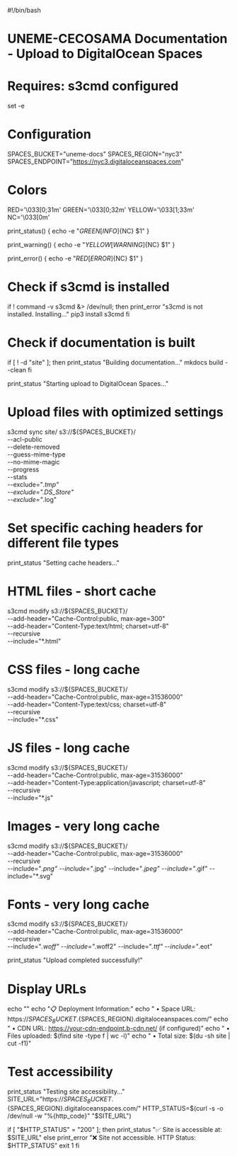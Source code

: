 #!/bin/bash

# UNEME-CECOSAMA Documentation - Upload to DigitalOcean Spaces
# Requires: s3cmd configured

set -e

# Configuration
SPACES_BUCKET="uneme-docs"
SPACES_REGION="nyc3" 
SPACES_ENDPOINT="https://nyc3.digitaloceanspaces.com"

# Colors
RED='\033[0;31m'
GREEN='\033[0;32m'
YELLOW='\033[1;33m'
NC='\033[0m'

print_status() {
    echo -e "${GREEN}[INFO]${NC} $1"
}

print_warning() {
    echo -e "${YELLOW}[WARNING]${NC} $1"
}

print_error() {
    echo -e "${RED}[ERROR]${NC} $1"
}

# Check if s3cmd is installed
if ! command -v s3cmd &> /dev/null; then
    print_error "s3cmd is not installed. Installing..."
    pip3 install s3cmd
fi

# Check if documentation is built
if [ ! -d "site" ]; then
    print_status "Building documentation..."
    mkdocs build --clean
fi

print_status "Starting upload to DigitalOcean Spaces..."

# Upload files with optimized settings
s3cmd sync site/ s3://${SPACES_BUCKET}/ \
    --acl-public \
    --delete-removed \
    --guess-mime-type \
    --no-mime-magic \
    --progress \
    --stats \
    --exclude="*.tmp" \
    --exclude=".DS_Store" \
    --exclude="*.log"

# Set specific caching headers for different file types
print_status "Setting cache headers..."

# HTML files - short cache
s3cmd modify s3://${SPACES_BUCKET}/ \
    --add-header="Cache-Control:public, max-age=300" \
    --add-header="Content-Type:text/html; charset=utf-8" \
    --recursive \
    --include="*.html"

# CSS files - long cache
s3cmd modify s3://${SPACES_BUCKET}/ \
    --add-header="Cache-Control:public, max-age=31536000" \
    --add-header="Content-Type:text/css; charset=utf-8" \
    --recursive \
    --include="*.css"

# JS files - long cache
s3cmd modify s3://${SPACES_BUCKET}/ \
    --add-header="Cache-Control:public, max-age=31536000" \
    --add-header="Content-Type:application/javascript; charset=utf-8" \
    --recursive \
    --include="*.js"

# Images - very long cache
s3cmd modify s3://${SPACES_BUCKET}/ \
    --add-header="Cache-Control:public, max-age=31536000" \
    --recursive \
    --include="*.png" --include="*.jpg" --include="*.jpeg" --include="*.gif" --include="*.svg"

# Fonts - very long cache
s3cmd modify s3://${SPACES_BUCKET}/ \
    --add-header="Cache-Control:public, max-age=31536000" \
    --recursive \
    --include="*.woff" --include="*.woff2" --include="*.ttf" --include="*.eot"

print_status "Upload completed successfully!"

# Display URLs
echo ""
echo "📋 Deployment Information:"
echo "  • Space URL: https://${SPACES_BUCKET}.${SPACES_REGION}.digitaloceanspaces.com/"
echo "  • CDN URL: https://your-cdn-endpoint.b-cdn.net/ (if configured)"
echo "  • Files uploaded: $(find site -type f | wc -l)"
echo "  • Total size: $(du -sh site | cut -f1)"

# Test accessibility
print_status "Testing site accessibility..."
SITE_URL="https://${SPACES_BUCKET}.${SPACES_REGION}.digitaloceanspaces.com/"
HTTP_STATUS=$(curl -s -o /dev/null -w "%{http_code}" "$SITE_URL")

if [ "$HTTP_STATUS" = "200" ]; then
    print_status "✅ Site is accessible at: $SITE_URL"
else
    print_error "❌ Site not accessible. HTTP Status: $HTTP_STATUS"
    exit 1
fi